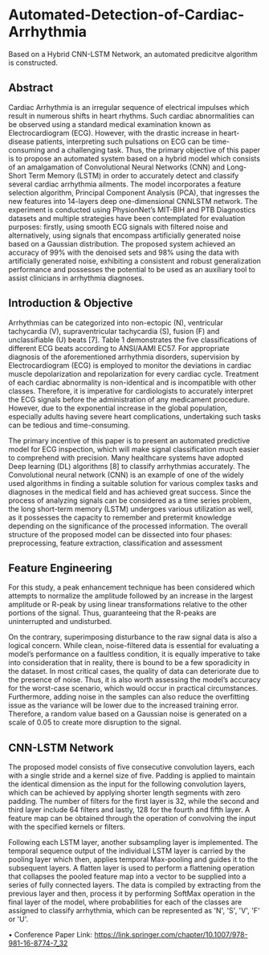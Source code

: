 # Automated-Detection-of-Cardiac-Arrhythmia
Based on a Hybrid CNN-LSTM Network, an automated predicitve algorithm is constructed.

## Abstract
Cardiac Arrhythmia is an irregular sequence of electrical impulses
which result in numerous shifts in heart rhythms. Such cardiac abnormalities
can be observed using a standard medical examination known as Electrocardiogram (ECG). However, with the drastic increase in heart-disease patients, interpreting such pulsations on ECG can be time-consuming and a challenging task.
Thus, the primary objective of this paper is to propose an automated system
based on a hybrid model which consists of an amalgamation of Convolutional
Neural Networks (CNN) and Long-Short Term Memory (LSTM) in order to accurately detect and classify several cardiac arrhythmia ailments. The model incorporates a feature selection algorithm, Principal Component Analysis (PCA),
that ingresses the new features into 14-layers deep one-dimensional CNNLSTM network. The experiment is conducted using PhysionNet’s MIT-BIH
and PTB Diagnostics datasets and multiple strategies have been contemplated
for evaluation purposes: firstly, using smooth ECG signals with filtered noise
and alternatively, using signals that encompass artificially generated noise
based on a Gaussian distribution. The proposed system achieved an accuracy of
99% with the denoised sets and 98% using the data with artificially generated
noise, exhibiting a consistent and robust generalization performance and possesses the potential to be used as an auxiliary tool to assist clinicians in arrhythmia diagnoses.

## Introduction & Objective
Arrhythmias can be categorized into non-ectopic (N), ventricular tachycardia (V),
supraventricular tachycardia (S), fusion (F) and unclassifiable (U) beats [7]. Table 1
demonstrates the five classifications of different ECG beats according to ANSI/AAMI
EC57. For appropriate diagnosis of the aforementioned arrhythmia disorders, supervision by Electrocardiogram (ECG) is employed to monitor the deviations in cardiac
muscle depolarization and repolarization for every cardiac cycle. Treatment of each
cardiac abnormality is non-identical and is incompatible with other classes. Therefore,
it is imperative for cardiologists to accurately interpret the ECG signals before the
administration of any medicament procedure. However, due to the exponential increase in the global population, especially adults having severe heart complications,
undertaking such tasks can be tedious and time-consuming.

The primary incentive of this paper is to present an automated predictive model for
ECG inspection, which will make signal classification much easier to comprehend
with precision. Many healthcare systems have adopted Deep learning (DL) algorithms
[8] to classify arrhythmias accurately. The Convolutional neural network (CNN) is an
example of one of the widely used algorithms in finding a suitable solution for various complex tasks and diagnoses in the medical field and has achieved great success.
Since the process of analyzing signals can be considered as a time series problem, the
long short-term memory (LSTM) undergoes various utilization as well, as it possesses
the capacity to remember and pretermit knowledge depending on the significance of
the processed information. The overall structure of the proposed model can be dissected into four phases: preprocessing, feature extraction, classification and assessment

## Feature Engineering
For this study, a
peak enhancement technique has been considered which attempts to normalize the
amplitude followed by an increase in the largest amplitude or R-peak by using linear
transformations relative to the other portions of the signal. Thus, guaranteeing that the
R-peaks are uninterrupted and undisturbed.

On the contrary, superimposing disturbance to the raw signal data
is also a logical concern. While clean, noise-filtered data is essential for evaluating a
model’s performance on a faultless condition, it is equally imperative to take into
consideration that in reality, there is bound to be a few sporadicity in the dataset. In
most critical cases, the quality of data can deteriorate due to the presence of noise.
Thus, it is also worth assessing the model’s accuracy for the worst-case scenario,
which would occur in practical circumstances. Furthermore, adding noise in the samples can also reduce the overfitting issue as the variance will be lower due to the increased training error. Therefore, a random value based on a Gaussian noise is generated on a scale of 0.05 to create more disruption to the signal.

## CNN-LSTM Network
The proposed model consists of five consecutive convolution layers, each with a single stride and a kernel size of five. Padding is applied to maintain the identical dimension as the input for the following convolution layers, which can be achieved by applying shorter length segments with zero padding. The number of filters for the first
layer is 32, while the second and third layer include 64 filters and lastly, 128 for the
fourth and fifth layer. A feature map can be obtained through the operation of convolving the input with the specified kernels or filters.

Following each LSTM layer, another subsampling layer is implemented. The temporal sequence output of the individual LSTM layer is carried by the pooling layer
which then, applies temporal Max-pooling and guides it to the subsequent layers. A
flatten layer is used to perform a flattening operation that collapses the pooled feature
map into a vector to be supplied into a series of fully connected layers. The data is
compiled by extracting from the previous layer and then, process it by performing
SoftMax operation in the final layer of the model, where probabilities for each of the
classes are assigned to classify arrhythmia, which can be represented as 'N', 'S', 'V', 'F'
or 'U'. 

• Conference Paper Link: https://link.springer.com/chapter/10.1007/978-981-16-8774-7_32
